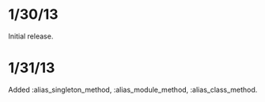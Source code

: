 
# 1/30/13 #

Initial release.

# 1/31/13 #

Added :alias_singleton_method, :alias_module_method, :alias_class_method.
